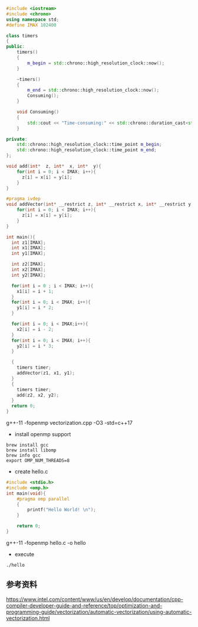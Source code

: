```C++
#include <iostream>
#include <chrono>
using namespace std;
#define IMAX 102400

class timers
{
public:
    timers()
    {
        m_begin = std::chrono::high_resolution_clock::now();
    }

    ~timers()
    {
        m_end = std::chrono::high_resolution_clock::now();
        Consuming();
    }

    void Consuming()
    {
        std::cout << "Time-consuming:" << std::chrono::duration_cast<std::chrono::duration<float, std::milli>>(m_end - m_begin).count() << std::endl;  // timers变量析构时自动输出时间
    }

private:
    std::chrono::high_resolution_clock::time_point m_begin;
    std::chrono::high_resolution_clock::time_point m_end;
};

void add(int*  z, int*  x, int*  y){
    for(int i = 0; i < IMAX; i++){
      z[i] = x[i] = y[i];
    }
}

#pragma ivdep
void addVector(int* __restrict z, int* __restrict x, int* __restrict y){
    for(int i = 0; i < IMAX; i++){
      z[i] = x[i] = y[i];
    }
}

int main(){
  int z1[IMAX];
  int x1[IMAX];
  int y1[IMAX];

  int z2[IMAX];
  int x2[IMAX];
  int y2[IMAX];

  for(int i = 0 ; i < IMAX; i++){
    x1[i] = i + 1;
  }
  for(int i = 0; i < IMAX; i++){
    y1[i] = i * 2;
  }

  for(int i = 0; i < IMAX;i++){
    x2[i] = i - 2;
  }
  for(int i = 0; i < IMAX; i++){
    y2[i] = i * 3;
  }

  {
    timers timer;
    addVector(z1, x1, y1);
  }
  {
    timers timer;
    add(z2, x2, y2);
  }
  return 0;
}

```

g++-11 -fopenmp vectorization.cpp -O3 -std=c++17

* install openmp support
```shell
brew install gcc
brew install libomp
brew info gcc
export OMP_NUM_THREADS=8
```

* create hello.c

```C++
#include <stdio.h>
#include <omp.h>
int main(void){
    #pragma omp parallel 
    {
        printf("Hello World! \n");
    }

    return 0;
}
```
g++-11 -fopenmp hello.c -o hello

* execute

```shell
./hello
```


## 参考资料

https://www.intel.com/content/www/us/en/develop/documentation/cpp-compiler-developer-guide-and-reference/top/optimization-and-programming-guide/vectorization/automatic-vectorization/using-automatic-vectorization.html
